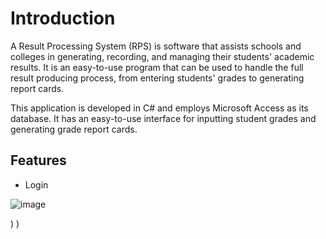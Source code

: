 
# Introduction

A Result Processing System (RPS) is software that assists schools and colleges in generating, recording, and managing their students' academic results. It is an easy-to-use program that can be used to handle the full result producing process, from entering students' grades to generating report cards.

This application is developed in C# and employs Microsoft Access as its database. It has an easy-to-use interface for inputting student grades and generating grade report cards.


## Features

- Login


![image](https://user-images.githubusercontent.com/118432407/216777945-f3b484c1-3902-4437-9fdb-7c7213ed88b3.png)

)
)

